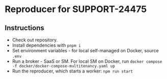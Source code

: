 # Reproducer for SUPPORT-24475

## Instructions

* Check out repository.
* Install dependencies with `pnpm i`
* Set environment variables - for local self-managed on Docker, source `.env`
* Run a broker - SaaS or SM. For local SM on Docker, run `docker compose -f docker/docker-compose-multitenancy.yaml up`
* Run the reproducer, which starts a worker: `npm run start`

